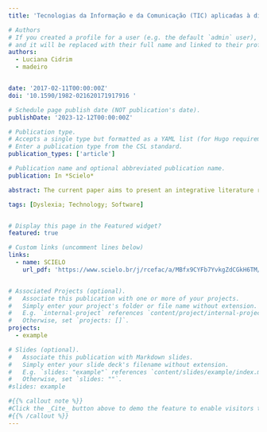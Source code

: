 ```yaml
---
title: 'Tecnologias da Informação e da Comunicação (TIC) aplicadas à dislexia: revisão de literatura'

# Authors
# If you created a profile for a user (e.g. the default `admin` user), write the username (folder name) here
# and it will be replaced with their full name and linked to their profile.
authors:
  - Luciana Cidrim
  - madeiro


date: '2017-02-11T00:00:00Z'
doi: '10.1590/1982-021620171917916 '

# Schedule page publish date (NOT publication's date).
publishDate: '2023-12-12T00:00:00Z'

# Publication type.
# Accepts a single type but formatted as a YAML list (for Hugo requirements).
# Enter a publication type from the CSL standard.
publication_types: ['article']

# Publication name and optional abbreviated publication name.
publication: In *Scielo*

abstract: The current paper aims to present an integrative literature review of scientific articles published in national and international journals, approaching the use of information and communication technology (ICT) such as computers, tablets, iPad’s, mobile phones, e-readers, virtual reality and virtual learning environments, applied to dyslexia. The database consists of scientific articles published between 2010 and 2015, from the following platforms:Science Direct/Elsevier, SciELO - Scientific Electronic Library Online, MedLine - Medical Literature Analysis and Retrieval and Portal de Periódicos da CAPES. Scientific articles were selected, corresponding to 20 international (95.23%) papers and 1 national (4.77%) paper. The works considered in the present paper in general aim at the development and application of technological instruments that can minimize the difficulties by dyslexics in reading and writing learning. Due to shortage of articles published in Brazil, there is a need for more studies on this topic in view of the benefits of ICT within evaluation and intervention in dyslexia observed in international articles.

tags: [Dyslexia; Technology; Software]


# Display this page in the Featured widget?
featured: true

# Custom links (uncomment lines below)
links:
  - name: SCIELO
    url_pdf: 'https://www.scielo.br/j/rcefac/a/MBfx9CYFb7YvkgZdCGkH6TM/'


# Associated Projects (optional).
#   Associate this publication with one or more of your projects.
#   Simply enter your project's folder or file name without extension.
#   E.g. `internal-project` references `content/project/internal-project/index.md`.
#   Otherwise, set `projects: []`.
projects:
  - example

# Slides (optional).
#   Associate this publication with Markdown slides.
#   Simply enter your slide deck's filename without extension.
#   E.g. `slides: "example"` references `content/slides/example/index.md`.
#   Otherwise, set `slides: ""`.
#slides: example

#{{% callout note %}}
#Click the _Cite_ button above to demo the feature to enable visitors to import publication metadata into their reference management software.
#{{% /callout %}}
---
```



